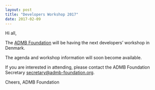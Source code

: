 ```yaml
---
layout: post
title: "Developers Workshop 2017"
date: 2017-02-09
---
```


Hi all,


The [ADMB Foundation](http://admb-foundation.org/) will be having the next developers’ workshop in Denmark.

The agenda and workshop information will soon become available.

If you are interested in attending, please contact the ADMB Foundation Secretary <secretary@admb-foundation.org>.


Cheers,
ADMB Foundation

